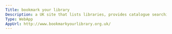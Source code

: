 ```yaml
---
Title: bookmark your library
Description: a UK site that lists libraries, provides catalogue searching, library information, and tools for viewing data compiled by your local library authority.
Type: WebApp
AppUrl: http://www.bookmarkyourlibrary.org.uk/
---
```

